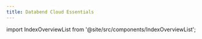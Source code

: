 ```yaml
---
title: Databend Cloud Essentials
---
```

import IndexOverviewList from '@site/src/components/IndexOverviewList';

<IndexOverviewList />